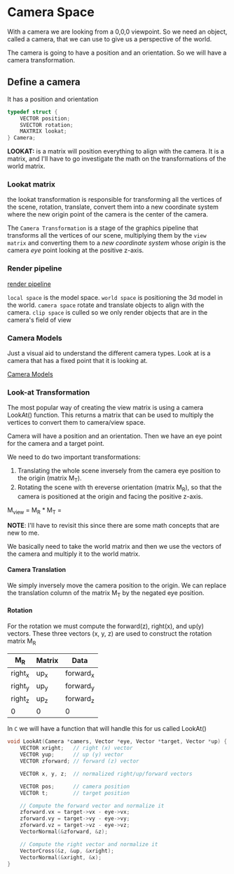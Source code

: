 # Camera Space

With a camera we are looking from a 0,0,0 viewpoint.  So we need an object, called a camera, that we can use to give us a perspective of the world.

The camera is going to have a position and an orientation.  So we will have a camera transformation.

## Define a camera

It has a position and orientation

```c
typedef struct {
	VECTOR position;
	SVECTOR rotation;
	MAXTRIX lookat;
} Camera;
```

**LOOKAT:** is a matrix will position everything to align with the camera.  It is a matrix, and I'll have to go investigate the math on the transformations of the world matrix.

### Lookat matrix

the lookat transformation is responsible for transforming all the vertices of the scene, rotation, translate, convert them into a new coordinate system where the new origin point of the camera is the center of the camera.

The `Camera Transformation` is a stage of the graphics pipeline that transforms all the vertices of our scene, multiplying them by the `view matrix` and converting them to a _new coordinate system_ whose *origin* is the camera *eye* point looking at the positive z-axis.

### Render pipeline

[render pipeline](images/render_pipeline.png)

`local space` is the model space.
`world space` is positioning the 3d model in the world.
`camera space` rotate and translate objects to align with the camera.
`clip space` is culled so we only render objects that are in the camera's field of view

### Camera Models

Just a visual aid to understand the different camera types.  Look at is a camera that has a fixed point that it is looking at.

[Camera Models](images/camera_modes.png)

### Look-at Transformation

The most popular way of creating the view matrix is using a camera LookAt() function.  This returns a matrix that can be used to multiply the vertices to convert them to camera/view space.

Camera will have a position and an orientation.  Then we have an eye point for the camera and a target point.

We need to do two important transformations:

1. Translating the whole scene inversely from the camera eye position to the origin (matrix M<sub>T</sub>).
2. Rotating the scene with th ereverse orientation (matrix M<sub>R</sub>), so that the camera is positioned at the origin and facing the positive z-axis.

M<sub>view</sub> = M<sub>R</sub> * M<sub>T</sub> =


**NOTE**: I'll have to revisit this since there are some math concepts that are new to me.

We basically need to take the world matrix and then we use the vectors of the camera and multiply it to the world matrix.

#### Camera Translation

We simply inversely move the camera position to the origin.  We can replace the translation column of the matrix M<sub>T</sub> by the negated eye position.

#### Rotation

For the rotation we must compute the forward(z), right(x), and up(y) vectors.  These three vectors (x, y, z) are used to construct the rotation matrix M<sub>R</sub>

M<sub>R</sub> | Matrix | Data
--- | --- | ---
right<sub>x</sub> | up<sub>x</sub> | forward<sub>x</sub>
right<sub>y</sub> | up<sub>y</sub> | forward<sub>y</sub>
right<sub>z</sub> | up<sub>z</sub> | forward<sub>z</sub>
0 | 0 | 0

In `C` we will have a function that will handle this for us called LookAt()

```c
void LookAt(Camera *camers, Vector *eye, Vector *target, Vector *up) {
	VECTOR xright;   // right (x) vector
	VECTOR yup;      // up (y) vector
	VECTOR zforward; // forward (z) vector

	VECTOR x, y, z;  // normalized right/up/forward vectors

	VECTOR pos;      // camera position
	VECTOR t;        // target position

	// Compute the forward vector and normalize it
	zforward.vx = target->vx - eye->vx;
	zforward.vy = target->vy - eye->vy;
	zforward.vz = target->vz - eye->vz;
	VectorNormal(&zforward, &z);

	// Compute the right vector and normalize it
	VectorCross(&z, &up, &xright);
	VectorNormal(&xright, &x);
}
```
